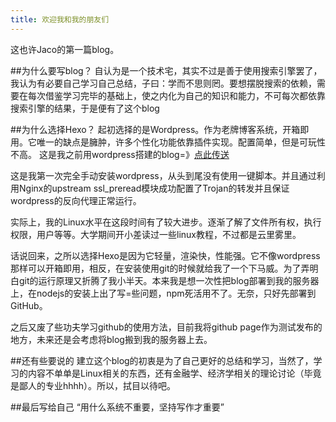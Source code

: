 ```yaml
---
title: 欢迎我和我的朋友们
---
```


这也许Jaco的第一篇blog。

##为什么要写blog？
自认为是一个技术宅，其实不过是善于使用搜索引擎罢了，我认为有必要自己学习自己总结，子曰：学而不思则罔。要想摆脱搜索的依赖，需要在每次借鉴学习完毕的基础上，使之内化为自己的知识和能力，不可每次都依靠搜索引擎的结果，于是便有了这个blog

##为什么选择Hexo？
起初选择的是Wordpress。作为老牌博客系统，开箱即用。它唯一的缺点是臃肿，许多个性化功能依靠插件实现。配置简单，但是可玩性不高。
这是我之前用wordpress搭建的blog=》[点此传送](https://blog.jaco.fun)

这是我第一次完全手动安装wordpress，从头到尾没有使用一键脚本。并且通过利用Nginx的upstream ssl_preread模块成功配置了Trojan的转发并且保证wordpress的反向代理正常运行。

实际上，我的Linux水平在这段时间有了较大进步。逐渐了解了文件所有权，执行权限，用户等等。大学期间开小差读过一些linux教程，不过都是云里雾里。

话说回来，之所以选择Hexo是因为它轻量，渲染快，性能强。它不像wordpress那样可以开箱即用，相反，在安装使用git的时候就给我了一个下马威。为了弄明白git的运行原理又折腾了我小半天。本来我是想一次性把blog部署到我的服务器上，在nodejs的安装上出了写=些问题，npm死活用不了。无奈，只好先部署到GitHub。

之后又废了些功夫学习github的使用方法，目前我将github page作为测试发布的地方，未来还是会考虑将blog搬到我的服务器上去。

##还有些要说的
建立这个blog的初衷是为了自己更好的总结和学习，当然了，学习的内容不单单是Linux相关的东西，还有金融学、经济学相关的理论讨论（毕竟是鄙人的专业hhhh）。所以，拭目以待吧。

##最后写给自己
“用什么系统不重要，坚持写作才重要”